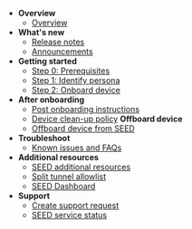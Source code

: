 - **Overview**
  - [Overview](overview)
- **What's new**
  - [Release notes](release-notes)
  - [Announcements](announcements)
- **Getting started**  
  - [Step 0: Prerequisites](prerequisites-for-onboarding)
  - [Step 1: Identify persona](identify-seed-onboarding-persona)
  - [Step 2: Onboard device](onboard-device/onboard-device-to-seed)
- **After onboarding**    
  - [Post onboarding instructions](post-onboarding-instructions/post-onboarding-steps-and-verification)
  - [Device clean-up policy](device-clean-up-policy)
  **Offboard device**
  - [Offboard device from SEED](offboard-device/offboard-device-from-seed)
- **Troubleshoot**
  - [Known issues and FAQs](faqs/seed-faqs)
- **Additional resources**  
  - [SEED additional resources](additional-resources/additional-resources)
  - [Split tunnel allowlist](additional-resources/split-tunnel-allowlist)
  - [SEED Dashboard](seed-dashboard/seed-overview.md)
- **Support**
  - [Create support request](raise-an-incident-support-request)
  - [SEED service status](seed-status)
 
